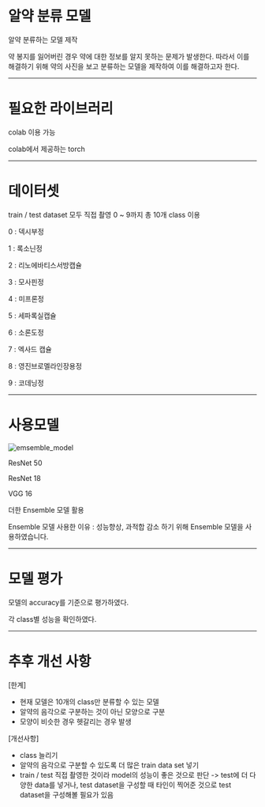 # 알약 분류 모델
알약 분류하는 모델 제작

약 봉지를 잃어버린 경우 약에 대한 정보를 알지 못하는 문제가 발생한다. 따라서 이를 해결하기 위해 약의 사진을 보고 분류하는 모델을 제작하여 이를 해결하고자 한다.


------------------

# 필요한 라이브러리
colab 이용 가능

colab에서 제공하는 torch


------------------

# 데이터셋

train / test dataset 모두 직접 촬영
0 ~ 9까지 총 10개 class 이용

0 : 덱시부정

1 : 록소닌정

2 : 리노에바티스서방캡슐

3 : 모사핀정

4 : 미프론정

5 : 세파록실캡슐

6 : 소론도정

7 : 엑사드 캡슐

8 : 영진브로멜라인장용정

9 : 코데닝정


------------------

# 사용모델
![emsemble_model]('AIP_기말_Ensemble.png')

ResNet 50

ResNet 18

VGG 16

더한 Ensemble 모델 활용

Ensemble 모델 사용한 이유 : 성능향상, 과적합 감소 하기 위해 Ensemble 모델을 사용하였습니다.



------------------

# 모델 평가
모델의 accuracy를 기준으로 평가하였다.

각 class별 성능을 확인하였다.

------------------

# 추후 개선 사항

[한계]
* 현재 모델은 10개의 class만 분류할 수 있는 모델
* 알약의 음각으로 구분하는 것이 아닌 모양으로 구분
* 모양이 비슷한 경우 헷갈리는 경우 발생

[개선사항]
* class 늘리기
* 알약의 음각으로 구분할 수 있도록 더 많은 train data set 넣기
* train / test 직접 촬영한 것이라 model의 성능이 좋은 것으로 판단 -> test에 더 다양한 data를 넣거나, test dataset을 구성할 때 타인이 찍어준 것으로 test dataset을 구성해볼 필요가 있음


